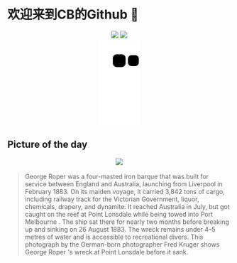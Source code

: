 
# 欢迎来到CB的Github 👋

<div align="center">
  <img height="137px" src="https://github-readme-stats.vercel.app/api?username=SuperCB&show_icons=true&theme=radical" />
  <img height="137px" src="https://github-readme-stats.vercel.app/api/top-langs/?username=SuperCB&hide_title=true&hide_border=true&layout=compact&langs_count=6&text_color=000&icon_color=fff" />
</div>


<div align="center">
    <img src="./contribution-snake/github-contribution-grid-snake.svg" />
</div>



## Picture of the day
<div align="center">
  <img width=400px src="https://upload.wikimedia.org/wikipedia/commons/thumb/2/29/Wreck_of_the_ship_George_Roper%2C_Point_Lonsdale_%281883%29_by_Fred_Kruger.jpg/600px-Wreck_of_the_ship_George_Roper%2C_Point_Lonsdale_%281883%29_by_Fred_Kruger.jpg" />
</div>

>George Roper  was a four-masted iron  barque  that was built for service between England and Australia, launching from  Liverpool  in February 1883. On its maiden voyage, it carried 3,842 tons of cargo, including  railway track  for the Victorian Government, liquor, chemicals, drapery, and dynamite. It reached Australia in July, but got caught on the reef at  Point Lonsdale  while being towed into  Port Melbourne . The ship sat there for nearly two months before breaking up and sinking on 26 August 1883. The wreck remains under 4–5 metres of water and is accessible to recreational divers. This photograph by the German-born photographer  Fred Kruger  shows  George Roper 's  wreck at Point Lonsdale before it sank.



